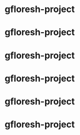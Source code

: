 # gfloresh-project
# gfloresh-project
# gfloresh-project
# gfloresh-project
# gfloresh-project
# gfloresh-project
